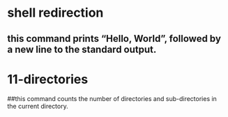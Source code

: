 # shell redirection
## this command prints “Hello, World”, followed by a new line to the standard output.
# 11-directories
##this command counts the number of directories and sub-directories in the current directory.
